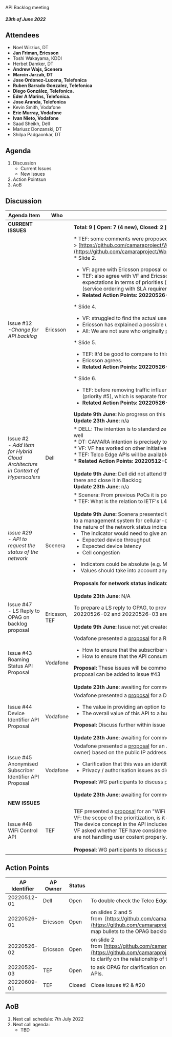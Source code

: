 API Backlog meeting

#### *23th of June 2022*

## Attendees

* Noel Wirzius, DT
* **Jan Friman, Ericsson**
* Toshi Wakayama, KDDI
* Herbet Damker, DT
* **Andrew Wajs, Scenera**
* **Marcin Jarzab, DT**
* **Jose Ordonez-Lucena, Telefonica**
* **Ruben Barrado Gonzalez, Telefonica**
* **Diego González, Telefonica.**
* **Eder A Marins, Telefonica.**
* **Jose Aranda, Telefonica**
* Kevin Smith, Vodafone
* **Eric Murray, Vodafone**
* **Ivan Nieto, Vodafone**
* Saad Sheikh, Dell
* Mariusz Donzanski, DT
* Shilpa Padgaonkar, DT

## Agenda

1. Discussion
    * Current Issues
    * New issues
2. Action Pointsun
3. AoB

## Discussion

| Agenda Item | Who | Description |
| ----------- | --- | ----------- |
| **CURRENT ISSUES** |  | **Total: 9 [ Open: 7 (4 new), Closed: 2 ]** |
| Issue #12<br>*-Change for API backlog* | Ericsson | \* TEF: some comments were proposed in the thread. Request for updates taking into account OPAG's API backlog -> [https://github.com/camaraproject/WorkingGroups/blob/main/APIBacklog/documentation/Contributions/API%20backlog%20proposal%20for%20change.pdf](https://github.com/camaraproject/WorkingGroups/blob/main/APIBacklog/documentation/Contributions/API%20backlog%20proposal%20for%20change.pdf) <br>\* Slide 2.<br><ul><li>VF: agree with Ericsson proposal on the approach, focus more on use case driven capabilities rather than the actual technology solution (network slicing).</li><li>TEF: also agree with VF and Ericsson. TEF suggest the need to map the four bullets to the OPAG defined topics in the backlog, in order to manage expectations in terms of priorities (unrealistic to have them all ready in the same timeline). TEF also asks for clarification on the relationship of the first bullet (service ordering with SLA requirements) with the QoD API already posted in CAMARA.&nbsp;</li><li>**Related Action Points: 20220526-01, 20220526-02**</li></ul>\* Slide 4. <br><ul><li>VF: struggled to find the actual use case behind geofencing.</li><li>Ericsson has explained a possible use case.&nbsp;</li><li>All: We are not sure who originally proposed this API family.</li></ul>\* Slide 5.<br><ul><li>TEF: It'd be good to compare to this API famility to OPAG backlog, and identify matching/mis-matching.</li><li>Ericsson agrees.</li><li>**Related Action Points: 20220526-01**</li></ul>\* Slide 6.<br><ul><li>TEF: before removing traffic influence, it'd be interesting to understand what traffic influence API means for OPAG. In the OPAG backlog, traffic influence (priority #5), which is separate from Application onboarding and instance management (priority #1) and QoS management (priority #3).&nbsp;</li><li>**Related Action Points: 20220526-03**</li></ul>**Update 9th June:** No progress on this issue since meeting on 25th May.<br>**Update 23th June**: n/a |
| Issue #2<br>*\- Add Item for Hybrid Cloud Architecture in Context of Hyperscalers* | Dell | \* DELL: The intention is to standardize API's specifically service API's consumed by Edge App providers and that can be unanimously used by hyperscalers a well<br>\* DT: CAMARA intention is precisely to work on this. <br>\* VF: VF has worked on other initiatives dealing with this problem, with APIs suitable for app developers in telco edge cloud environements. <br>\* TEF: Telco Edge APIs will be available in CAMARA repository by the end of May or first week of June.<br>\* **Related Action Points: 20220512-01**<br><br>**Update 9th June:** Dell did not attend the meeting to give an update on this issue. As the EdgeCloud working group now active, suggestion is to transfer this issue there and close it in Backlog<br>**Update 23th June**: n/a |
| *Issue #29* <br>*\- API to request the status of the network* | Scenera | \* Scenera: From previous PoCs it is possible for the network to provide an indication of its congestion and performance. <br>\* TEF: What is the relation to IETF's L4S framework?<br><br>**Update 9th June:** Scenera presented the uploaded [proposal](https://github.com/camaraproject/WorkingGroups/blob/main/APIBacklog/documentation/Contributions/API%20Proposals/Network%20Status%20API.md) for a "Network Status API". Use case is clear - providing a indication of network connectivity status to a management system for cellular-connected video cameras to allow video quality optimisation. Devices would be identified by GPSI. Main discussion was on the nature of the network status indicator.<li> The indicator would need to give an indication of : <ul><li> Expected device throughput <li> Expected device latency <li> Cell congestion </ul><li> Indicators could be absolute (e.g. Mb/s, ms) or relative (e.g. good, average, poor) as appropriate <li> Values should take into account any priority that the device would get for its tarrif <br><br> **Proposals for network status indicators should be discussed within the issue itself** <br><br>**Update 23th June**: N/A|
| Issue #47<br>\- LS Reply to OPAG on backlog proposal | Ericsson, TEF | To prepare a LS reply to OPAG, to provide them with feedback on their CAMARA backlog proposal. This LS will be prepared once APs 20220526-01, 20220526-02 and 20220526-03 are closed.<br><br>**Update 9th June:** Issue not yet created. Waiting to close action points |
| Issue #43<br>Roaming Status API Proposal | Vodafone | Vodafone presented a [proposal](https://github.com/camaraproject/WorkingGroups/blob/main/APIBacklog/documentation/Contributions/API%20Proposals/Roaming%20Status.md) for a Roaming Status API. Main discussion was on privacy and authorisation :<br><ul><li>How to ensure that the subscriber whose roaming status is being reported has consented to that?</li><li>How to ensure that the API consumer has the right to access that information?</li></ul>**Proposal:** These issues will be common to many APIs, so should be considered by the Commonalities WG. Other questions and comments on the specific API proposal can be added to issue #43<br><br>**Update 23th June**: awaiting for comments |
| Issue #44<br>Device Identifier API Proposal | Vodafone | Vodafone presented a [proposal](https://github.com/camaraproject/WorkingGroups/blob/main/APIBacklog/documentation/Contributions/API%20Proposals/Device%20Identifier.md) for a Device Identifier API based on the IMEI, which is known to the network. Main discussion was on :<br><ul><li>The value in providing an option to identify the device manufacturer only, rather than IMEI or IMEI TAC</li><li>The overall value of this API to a business case</li></ul>**Proposal:** Discuss further within issue #44<br><br>**Update 23th June**: awaiting for comments |
| Issue #45<br>Anonymised Subscriber Identifier API Proposal | Vodafone | Vodafone presented a [proposal](https://github.com/camaraproject/WorkingGroups/blob/main/APIBacklog/documentation/Contributions/API%20Proposals/Anonymised%20Subscriber%20Identifier.md) for an Anonymised Subcriber Identifier API, which would provide an anonymised identifier for the connectivity subscriber (i.e. SIM owner) based on the public IP address currently alloacted to the UE using that SIM. Main discussion was on :<br><ul><li>Clarification that this was an identity use case and not authentication as the end user may not be the subscriber themselves (e.g. mobile routers)</li><li>Privacy / authorisation issues as discussed above</li></ul>**Proposal:** WG participants to discuss proposal internally and add any comments or question to issue #45.<br><br>**Update 23th June**: awaiting for comments |
| **NEW ISSUES** |  |  |
| Issue #48<br>WiFi Control API | TEF | TEF presented a [proposal](https://github.com/camaraproject/WorkingGroups/blob/main/APIBacklog/documentation/Contributions/API%20Proposals/Device%20Map%20And%20Prioritization%20CAMARA%20API%20Proposal.pptx) for an "WiFi control API", which would allow prioritizing traffics in a device in an home environment.<br>VF: the scope of the prioritization, is it only on Wi-Fi? TEF nods.<br>The device concept in the API includes the end-user device connected to the router.<br>VF asked whether TEF have considered TMF API for this capability. TEF explained that they decided not to go for because they are not user-friendly, and they are not handling user costent properly. <br><br>**Proposal**: WG participants to discuss proposal internally and add any comments or question to issue #48. |

## Action Points

| AP Identifier | AP Owner | Status | Description |
| ------------- | -------- | ------ | ----------- |
| 20220512-01 | Dell | Open | To double check the Telco Edge Cloud APIs when posted in CAMARA, and assess whether they meet the expectations and goals captured in issue #2. |
| 20220526-01 | Ericsson | Open | on slides 2 and 5 from  [https://github.com/camaraproject/WorkingGroups/blob/main/APIBacklog/documentation/Contributions/API%20backlog%20proposal%20for%20change.pdf](https://github.com/camaraproject/WorkingGroups/blob/main/APIBacklog/documentation/Contributions/API%20backlog%20proposal%20for%20change.pdf), to map bullets to the OPAG backlog topics, to align CAMARA-OPAG work. |
| 20220526-02 | Ericsson | Open | on slide 2 from [https://github.com/camaraproject/WorkingGroups/blob/main/APIBacklog/documentation/Contributions/API%20backlog%20proposal%20for%20change.pdf](https://github.com/camaraproject/WorkingGroups/blob/main/APIBacklog/documentation/Contributions/API%20backlog%20proposal%20for%20change.pdf) from to clarify on the relationship of the first bullet (service ordering with SLA requirements) with the QoD API already posted in CAMARA. |
| 20220526-03 | TEF | Open | to ask OPAG for clarification on the differences between traffic influence and QoS management, and the relationship between traffic influence and the Telco edge APIs. |
| 20220609-01 | TEF | Closed | Close issues #2 & #20 |

## AoB

1. Next call schedule: 7th July 2022
2. Next call agenda:
    * TBD
